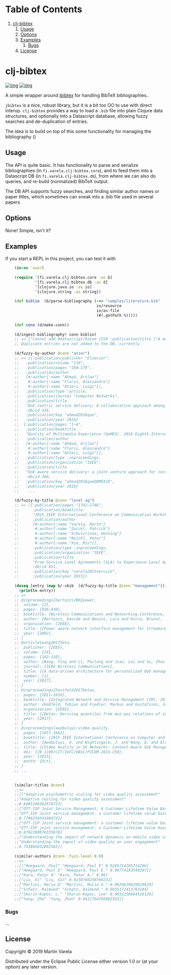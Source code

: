 
# Table of Contents

1.  [clj-bibtex](#orgddfffbb)
    1.  [Usage](#org3cf067f)
    2.  [Options](#org63c511f)
    3.  [Examples](#orgdd5844f)
        1.  [Bugs](#org0ad52ea)
    4.  [License](#org94fa9a9)


<a id="orgddfffbb"></a>

# clj-bibtex

[![img](https://circleci.com/gh/mvarela/clj-bibtex.svg?style=svg)](https://circleci.com/gh/mvarela/clj-bibtex)
[![img](https://img.shields.io/clojars/v/fi.varela/clj-bibtex.svg)](https://clojars.org/fi.varela/clj-bibtex)

A simple wrapper around [jbibtex](https://github.com/jbibtex/jbibtex) for handling BibTeX bibliographies..

`jbibtex` is a nice, robust library, but it is a bit too OO to use with direct
interop. `clj-bibtex` provides a way to load a `.bib` file into plain Clojure
data structures, and optionally into a Datascript database, allowing fuzzy
searches and de-duplication of entries.

The idea is to build on top of this some functionality for managing the
bibliography ()


<a id="org3cf067f"></a>

## Usage

The API is quite basic. It has functionality to parse and serialize
bibliographies (in `fi.varela.clj-bibtex.core`), and to feed them into a
Datascript DB (in `fi.varela.clj-bibtex.db`), from where we can also do
queries, and re-build (normalized) BibTeX output.

The DB API supports fuzzy searches, and finding similar author names or paper
titles, which sometimes can sneak into a .bib file used in several papers.


<a id="org63c511f"></a>

## Options

None! Simple, isn't it? 


<a id="orgdd5844f"></a>

## Examples

If you start a REPL in this project, you can test it with

```clojure
    (in-ns 'user)
    
    (require '[fi.varela.clj-bibtex.core :as b]
             '[fi.varela.clj-bibtex.db :as d]
             '[clojure.java.io :as io]
             '[clojure.string :as string])
    
    (def biblio  (b/parse-bibliography (->> "samples/literature.bib"
                                        io/resource
                                        io/as-file
                                        (#(.getPath %)))))
    
    (def conn (d/make-conn))
    
    (d/ingest-bibliography! conn biblio)
    ;; => ["Cannot add #datascript/Datom [559 :publication/title \"A machine learning approach to classifying YouTube QoE based on encrypted network traffic\" 536871073 true] because of unique constraint: (#datascript/Datom [407 :publication/title \"A machine learning approach to classifying YouTube QoE based on encrypted network traffic\" 536871023 true])" "Cannot add #datascript/Datom [607 :publication/title \"SDNDASH: Improving QoE of HTTP Adaptive Streaming Using Software Defined Networking\" 536871088 true] because of unique constraint: (#datascript/Datom [152 :publication/title \"SDNDASH: Improving QoE of HTTP Adaptive Streaming Using Software Defined Networking\" 536870953 true])" "Cannot add #datascript/Datom [651 :publication/title \"Understanding the impact of video quality on user engagement\" 536871105 true] because of unique constraint: (#datascript/Datom [431 :publication/title \"Understanding the impact of video quality on user engagement\" 536871034 true])" "Cannot add #datascript/Datom [713 :publication/title \"QoE-centric service delivery: A collaborative approach among OTTs and ISPs\" 536871124 true] because of unique constraint: (#datascript/Datom [316 :publication/title \"QoE-centric service delivery: A collaborative approach among OTTs and ISPs\" 536870994 true])"]
    ;; Duplicate entries are not added to the DB, currently
    
    (d/fuzzy-by-author @conn "atzor")
    ;; => [{:publication/publisher "Elsevier",
    ;;   :publication/volume "110",
    ;;   :publication/pages "168–179",
    ;;   :publication/author
    ;;   [#:author{:name "Ahmad, Arslan"}
    ;;    #:author{:name "Floris, Alessandro"}
    ;;    #:author{:name "Atzori, Luigi"}],
    ;;   :publication/type :article,
    ;;   :publication/journal "Computer Networks",
    ;;   :publication/title
    ;;   "QoE-centric service delivery: A collaborative approach among OTTs and ISPs",
    ;;   :db/id 316,
    ;;   :publication/key "ahmad2016qoe",
    ;;   :publication/year 2016}
    ;;  {:publication/pages "1–6",
    ;;   :publication/booktitle
    ;;   "Quality of Multimedia Experience (QoMEX), 2016 Eighth International Conference on",
    ;;   :publication/author
    ;;   [#:author{:name "Ahmad, Arslan"}
    ;;    #:author{:name "Floris, Alessandro"}
    ;;    #:author{:name "Atzori, Luigi"}],
    ;;   :publication/type :inproceedings,
    ;;   :publication/organization "IEEE",
    ;;   :publication/title
    ;;   "QoE-aware service delivery: a joint-venture approach for content and network providers",
    ;;   :db/id 360,
    ;;   :publication/key "ahmad2016qoeQOMEX16",
    ;;   :publication/year 2016}
    ;;    ...
    
    (d/fuzzy-by-title @conn "level ag")
    ;; => [{:publication/pages "1741–1746",
    ;;      :publication/booktitle
    ;;      "2015 IEEE International Conference on Communication Workshop (ICCW)",
    ;;      :publication/author
    ;;      [#:author{:name "Varela, Martn"}
    ;;       #:author{:name "Zwickl, Patrick"}
    ;;       #:author{:name "Schulzrinne, Henning"}
    ;;       #:author{:name "Reichl, Peter"}
    ;;       #:author{:name "Xie, Min"}],
    ;;      :publication/type :inproceedings,
    ;;      :publication/organization "IEEE",
    ;;      :publication/title
    ;;      "From Service Level Agreements (SLA) to Experience Level Agreements (ELA): The Challenges of Selling QoE to the User",
    ;;      :db/id 651,
    ;;      :publication/key "varela2015service",
    ;;      :publication/year 2015}]
    
    (doseq [entry (map b/->bib  (d/fuzzy-by-title @conn "management"))]
      (println entry))
    ;; =>
    ;; @inproceedings{bertozzi2002power,
    ;; 	volume: {2},
    ;; 	pages: {926–930},
    ;; 	booktitle: {Wireless Communications and Networking Conference, 2002. WCNC2002. 2002 IEEE},
    ;; 	author: {Bertozzi, Davide and Benini, Luca and Ricco, Bruno},
    ;; 	organization: {IEEE},
    ;; 	title: {{Power aware network interface management for streaming multimedia}},
    ;; 	year: {2002},
    ;; }
    ;; @article{wang2017data,
    ;; 	publisher: {IEEE},
    ;; 	volume: {24},
    ;; 	pages: {102–110},
    ;; 	author: {Wang, Ying and Li, Peilong and Jiao, Lei and Su, Zhou and Cheng, Nan and Shen, Xuemin Sherman and Zhang, Ping},
    ;; 	journal: {IEEE Wireless Communications},
    ;; 	title: {{A data-driven architecture for personalized QoE management in 5G wireless networks}},
    ;; 	number: {1},
    ;; 	year: {2017},
    ;; }
    ;; @inproceedings{hossfeld2017betas,
    ;; 	pages: {1011–1016},
    ;; 	booktitle: {Integrated Network and Service Management (IM), 2017 IFIP/IEEE Symposium on},
    ;; 	author: {Hoßfeld, Tobias and Fiedler, Markus and Gustafsson, Jörgen},
    ;; 	organization: {IEEE},
    ;; 	title: {{Betas: Deriving quantiles from mos-qos relations of iqx models for qoe management}},
    ;; 	year: {2017},
    ;; }
    ;; @inproceedings{awobuluyi:video-quality,
    ;; 	pages: {1657-1662},
    ;; 	booktitle: {2015 IEEE International Conference on Computer and Information Technology; Ubiquitous Computing and Communications; Dependable, Autonomic and Secure Computing; Pervasive Intelligence and Computing},
    ;; 	author: {Awobuluyi, O. and Nightingale, J. and Wang, Q. and Alcaraz-Calero, J. M.},
    ;; 	title: {{Video Quality in 5G Networks: Context-Aware QoE Management in the SDN Control Plane}},
    ;; 	doi: {10.1109/CIT/IUCC/DASC/PICOM.2015.250},
    ;; 	year: {2015},
    ;; 	month: {Oct},
    ;; }
    ;; ...
    
    
    (similar-titles @conn)
    ;;=>
    ;;[["Adaptive psychometric scaling for video quality assessment"
    ;;"Adaptive testing for video quality assessment"
    ;;0.8085106382978723]
    ;;["OTT-ISP Joint Service Management: A Customer Lifetime Value Based Approach"
    ;;"OTT-ISP Joint service management: a customer lifetime value based approach"
    ;;0.7786259541984732]
    ;;["OTT-ISP Joint service management: a customer lifetime value based approach"
    ;;"OTT-ISP joint service management: a Customer Lifetime Value based approach "
    ;;0.8702290076335878]
    ;;["Understanding the impact of network dynamics on mobile video user engagement"
    ;;"Understanding the impact of video quality on user engagement"
    ;;0.743801652892562]]
    
    (similar-authors @conn :fuzz-level 0.9)
    ;;=>
    ;;[["Heegaard, Poul" "Heegaard, Poul E" 0.9285714285714286]
    ;;["Heegaard, Poul E" "Heegaard, Poul E." 0.967741935483871]
    ;;["Kara, Peter A" "Kara, Peter A." 0.96]
    ;;["Liu, Xi" "Liu, Xin" 0.9230769230769231]
    ;;["Martini, Maria G" "Martini, Maria G." 0.9629629629629629]
    ;;["Schatz, Raimund" "Schatz, Raimund." 0.9655172413793104]
    ;;["Skorin-Kapov, L." "Skorin-Kapov, Lea" 0.9032258064516129]
    ;;["Yang, Zhe" "Yang, Zhen" 0.9411764705882353]]

```

<a id="org0ad52ea"></a>

### Bugs

&#x2026;


<a id="org94fa9a9"></a>

## License

Copyright © 2019 Martín Varela

Distributed under the Eclipse Public License either version 1.0 or (at
your option) any later version.

